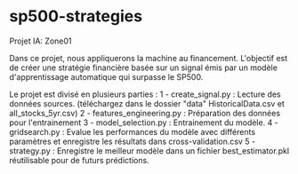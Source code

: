 # sp500-strategies
Projet IA: Zone01


Dans ce projet, nous appliquerons la machine au financement. L'objectif est de créer une stratégie financière basée sur un signal émis par un modèle d'apprentissage automatique qui surpasse le SP500.

Le projet est divisé en plusieurs parties :
1 - create_signal.py : Lecture des données sources. (téléchargez dans le dossier "data" HistoricalData.csv et all_stocks_5yr.csv)
2 - features_engineering.py : Préparation des données pour l'entrainement
3 - model_selection.py : Entrainement du modèle.
4 - gridsearch.py : Evalue les performances du modèle avec différents paramètres et enregistre les résultats dans cross-validation.csv
5 - strategy.py : Enregistre le meilleur modèle dans un fichier best_estimator.pkl réutilisable pour de futurs prédictions.

